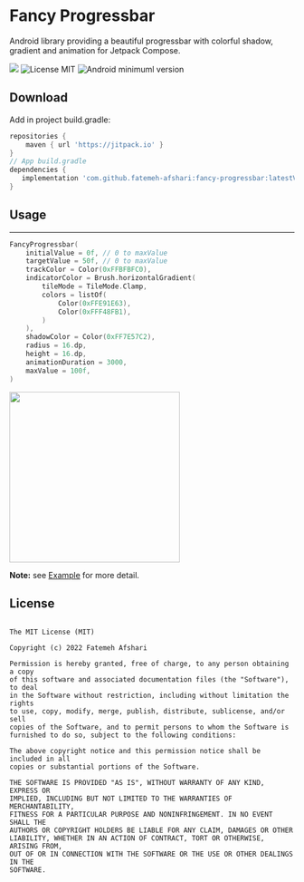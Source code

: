 # Fancy Progressbar

Android library providing a beautiful progressbar with colorful shadow, gradient and animation for
Jetpack Compose.

[![](https://jitpack.io/v/fatemeh-afshari/fancy-progressbar.svg)](https://jitpack.io/#fatemeh-afshari/fancy-progressbar)
![License MIT](https://img.shields.io/badge/MIT-9E9F9F?style=flat-square&label=License)
![Android minimuml version](https://img.shields.io/badge/21+-9E9F9F?style=flat-square&label=Minimum&logo=android)

Download
--------
Add in project build.gradle:

```gradle
repositories {
    maven { url 'https://jitpack.io' }
}
// App build.gradle
dependencies {
   implementation 'com.github.fatemeh-afshari:fancy-progressbar:latestVersion'
}
```

## Usage
--------

```kotlin
FancyProgressbar(
    initialValue = 0f, // 0 to maxValue
    targetValue = 50f, // 0 to maxValue
    trackColor = Color(0xFFBFBFC0),
    indicatorColor = Brush.horizontalGradient(
        tileMode = TileMode.Clamp,
        colors = listOf(
            Color(0xFFE91E63),
            Color(0xFFF48FB1),
        )
    ),
    shadowColor = Color(0xFF7E57C2),
    radius = 16.dp,
    height = 16.dp,
    animationDuration = 3000,
    maxValue = 100f,
)
```

<img width="301" src="https://user-images.githubusercontent.com/67331684/205386545-36f31173-dd0b-4ee8-bb79-3a53085cc59f.png">

**Note:** see [Example](app/src/main/java/com/fancy/progressbar/MainActivity.kt) for more detail.

## License

```
   
The MIT License (MIT)

Copyright (c) 2022 Fatemeh Afshari

Permission is hereby granted, free of charge, to any person obtaining a copy
of this software and associated documentation files (the "Software"), to deal
in the Software without restriction, including without limitation the rights
to use, copy, modify, merge, publish, distribute, sublicense, and/or sell
copies of the Software, and to permit persons to whom the Software is
furnished to do so, subject to the following conditions:

The above copyright notice and this permission notice shall be included in all
copies or substantial portions of the Software.

THE SOFTWARE IS PROVIDED "AS IS", WITHOUT WARRANTY OF ANY KIND, EXPRESS OR
IMPLIED, INCLUDING BUT NOT LIMITED TO THE WARRANTIES OF MERCHANTABILITY,
FITNESS FOR A PARTICULAR PURPOSE AND NONINFRINGEMENT. IN NO EVENT SHALL THE
AUTHORS OR COPYRIGHT HOLDERS BE LIABLE FOR ANY CLAIM, DAMAGES OR OTHER
LIABILITY, WHETHER IN AN ACTION OF CONTRACT, TORT OR OTHERWISE, ARISING FROM,
OUT OF OR IN CONNECTION WITH THE SOFTWARE OR THE USE OR OTHER DEALINGS IN THE
SOFTWARE.

```

